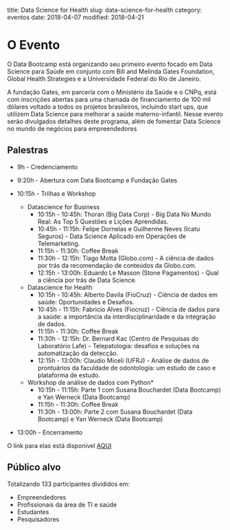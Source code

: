 title: Data Science for Health
slug: data-science-for-health
category: eventos
date: 2018-04-07
modified: 2018-04-21

# O Evento

O Data Bootcamp está organizando seu primeiro evento focado em Data Science para Saúde em conjunto com Bill and Melinda Gates Foundation, Global Health Strategies e a Universidade Federal do Rio de Janeiro.

A fundação Gates, em parceria com o Ministério da Saúde e o CNPq, está com inscrições abertas para uma chamada de financiamento de 100 mil dólares voltado a todos os projetos brasileiros, incluindo start ups, que utilizem Data Science para melhorar a saúde materno-infantil. Nesse evento serão divulgados detalhes deste programa, além de fomentar Data Science no mundo de negócios para empreendedores

## Palestras 

- 9h - Credenciamento

- 9:20h - Abertura com Data Bootcamp e Fundação Gates

- 10:15h - Trilhas e Workshop

    - Datascience for Business
        - 10:15h - 10:45h: Thoran (Big Data Corp) - Big Data No Mundo Real: As Top 5 Questões e Lições Aprendidas.
        - 10:45h - 11:15h: Felipe Dornelas e Guilherme Neves (Icatu Seguros) - Data Science Aplicado em Operações de Telemarketing.
        - 11:15h - 11:30h: Coffee Break
        - 11:30h - 12:15h: Tiago Motta (Globo.com) - A ciência de dados por trás da recomendação de conteúdos da Globo.com.
        - 12:15h - 13:00h: Eduardo Le Masson (Stone Pagamentos) - Qual a ciência por trás de Data Science.
    - Datascience for Health
        - 10:15h - 10:45h: Alberto Davila (FioCruz) - Ciência de dados em saúde: Oportunidades e Desafios.
        - 10:45h - 11:15h: Fabricio Alves (Fiocruz) - Ciência de dados para a saúde: a importância da interdisciplinaridade e da integração de dados.
        - 11:15h - 11:30h: Coffee Break
        - 11:30h - 12:15h: Dr. Bernard Kac (Centro de Pesquisas do Laboratório Lafe) - Telepatologia: desafios e soluções na automatização da detecção.
        - 12:15h - 13:00h: Claudio Miceli (UFRJ) - Análise de dados de prontuários da faculdade de odontologia: um estudo de caso e plataforma de estudo.
    - Workshop de análise de dados com Python*
        - 10:15h - 11:15h: Parte 1 com Susana Bouchardet (Data Bootcamp) e Yan Werneck (Data Bootcamp)
        - 11:15h - 11:30h: Coffee Break
        - 11:30h - 13:00h: Parte 2 com Susana Bouchardet (Data Bootcamp) e Yan Werneck (Data Bootcamp)

- 13:00h - Encerramento

O link para elas está disponível [AQUI](https://drive.google.com/open?id=1rGzUJkpE3vKTSfdgwUvnqb9-RMV15aKU)

## Público alvo

Totalizando 133 participantes divididos em:

- Empreendedores
- Profissionais da área de TI e saúde
- Estudantes
- Pesquisadores
